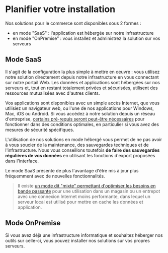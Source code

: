 # Planifier votre installation

Nos solutions pour le commerce sont disponibles sous 2 formes : 

*   en mode "SaaS" : l'application est hébergée sur notre infrastructure
*   en mode "OnPremise" : vous installez et administrez la solution sur vos serveurs

## Mode SaaS

Il s'agit de la configuration la plus simple à mettre en oeuvre : vous utilisez notre solution directement depuis notre infrastructure en vous connectant sur notre portail Web. Les données et applications sont hébergées sur nos serveurs et, tout en restant totalement privées et sécurisées, utilisent des ressources mutualisées avec d'autres clients. 

Vos applications sont disponibles avec un simple accès Internet, que vous utilisiez un navigateur web, ou l'une de nos applications pour Windows, Mac, iOS ou Android. Si vous accédez à notre solution depuis un réseau d'entreprise, [certains pré-requis seront peut-être nécessaires](/administration/installation/saas-prerequis.aspx) pour fonctionner dans des conditions optimales, en particulier si vous avez des mesures de sécurité spécifiques.

L'utilisation de nos solutions en mode hébergé vous permet de ne pas avoir à vous soucier de la maintenance, des sauvegardes techniques et de l'infrastructure. Nous vous conseillons toutefois **de faire des sauvegardes régulières de vos données** en utilisant les fonctions d'export proposées dans l'interface.

Le mode SaaS présente de plus l'avantage d'être mis à jour plus fréquemment avec de nouvelles fonctionnalités.

> Il existe [un mode dit "mixte" permettant d'optimiser les besoins en bande passante](/administration/serveurlocal/) pour une utilisation dans un magasin ou un entrepot avec une connexion Internet moins performante, dans lequel un serveur local est utilisé pour mettre en cache les données et application.

## Mode OnPremise

Si vous avez déjà une infrastructure informatique et souhaitez héberger nos outils sur celle-ci, vous pouvez installer nos solutions sur vos propres serveurs.